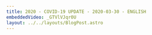 ```yaml
---
title: 2020 - COVID-19 UPDATE - 2020-03-30 - ENGLISH
embeddedVideo: _GTVlVJqr0U
layout: ../../layouts/BlogPost.astro
---
```

